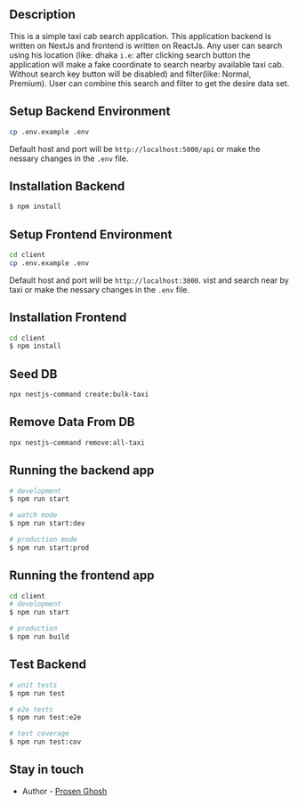 ## Description

This is a simple taxi cab search application. This application backend is written on NextJs and frontend is written on ReactJs. Any user can search using his location (like: dhaka `i.e`: after clicking search button the application will make a fake coordinate to search nearby available taxi cab. Without search key button will be disabled) and filter(like: Normal, Premium). User can combine this search and filter to get the desire data set.




## Setup Backend Environment

```bash
cp .env.example .env
```
Default host and port will be `http://localhost:5000/api` or make the nessary changes in the `.env` file.


## Installation Backend

```bash
$ npm install
```
## Setup Frontend Environment

```bash
cd client
cp .env.example .env
```
Default host and port will be `http://localhost:3000`. vist and search near by taxi or make the nessary changes in the `.env` file.
## Installation Frontend

```bash
cd client
$ npm install
```
## Seed DB

```bash
npx nestjs-command create:bulk-taxi
```

## Remove Data From DB
```bash
npx nestjs-command remove:all-taxi
```

## Running the backend app

```bash
# development
$ npm run start

# watch mode
$ npm run start:dev

# production mode
$ npm run start:prod
```

## Running the frontend app

```bash
cd client
# development
$ npm run start

# production
$ npm run build
```

## Test Backend

```bash
# unit tests
$ npm run test

# e2e tests
$ npm run test:e2e

# test coverage
$ npm run test:cov
```

## Stay in touch

- Author - [Prosen Ghosh](https://www.linkedin.com/in/prosen-ghosh/)
